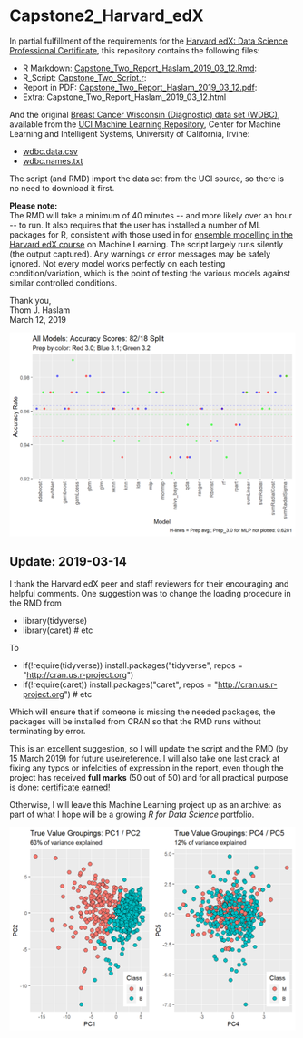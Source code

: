 # Capstone2_Harvard_edX

In partial fulfillment of the requirements for the [Harvard edX: Data Science Professional Certificate](https://www.edx.org/professional-certificate/harvardx-data-science), this repository contains the following files:
* R Markdown: [Capstone_Two_Report_Haslam_2019_03_12.Rmd](https://github.com/Thom-J-H/Capstone2_Harvard_edX/blob/master/Capstone_Two_Report_Haslam_2019_03_12.Rmd): 
* R_Script: [Capstone_Two_Script.r](https://github.com/Thom-J-H/Capstone2_Harvard_edX/blob/master/Capstone_Two_Script.r):  
* Report in PDF: [Capstone_Two_Report_Haslam_2019_03_12.pdf](https://github.com/Thom-J-H/Capstone2_Harvard_edX/blob/master/Capstone_Two_Report_Haslam_2019_03_12.pdf):  
* Extra: Capstone_Two_Report_Haslam_2019_03_12.html 

And the original [Breast Cancer Wisconsin (Diagnostic) data set (WDBC)](https://archive.ics.uci.edu/ml/datasets/Breast+Cancer+Wisconsin+(Diagnostic)), available from the [UCI Machine Learning Repository](http://archive.ics.uci.edu/ml/index.php), Center for Machine Learning and Intelligent Systems, University of California, Irvine:
* [wdbc.data.csv](https://github.com/Thom-J-H/Capstone2_Harvard_edX/blob/master/wdbc.data.csv)
* [wdbc.names.txt](https://github.com/Thom-J-H/Capstone2_Harvard_edX/blob/master/wdbc.names.txt)
  
The script (and RMD) import the data set from the UCI source, so there is no need to download it first.

**Please note:** <br />
The RMD will take a minimum of 40 minutes -- and more likely over an hour -- to run.  It also requires that the user has installed a number of ML packages for R, consistent with those used in for [ensemble modelling in the Harvard edX course](https://rafalab.github.io/dsbook/machine-learning-in-practice.html#ensembles) on Machine Learning.  The script largely runs silently (the output captured).  Any warnings or error messages may be safely ignored.  Not every model works perfectly on each testing condition/variation, which is the point of testing the various models against similar controlled conditions.

Thank you,<br />
Thom J. Haslam<br />
March 12, 2019

![Run Two: Visual Overview](https://raw.githubusercontent.com/Thom-J-H/Capstone2_Harvard_edX/master/Run_two_graph.png)

## Update: 2019-03-14
I thank the Harvard edX peer and staff reviewers for their encouraging and helpful comments.  One suggestion was to change the loading procedure in the RMD from
* library(tidyverse)
* library(caret) # etc

To 

* if(!require(tidyverse)) install.packages("tidyverse", repos = "http://cran.us.r-project.org")
* if(!require(caret)) install.packages("caret", repos = "http://cran.us.r-project.org") # etc

Which will ensure that if someone is missing the needed packages, the packages will be installed from CRAN so that the RMD runs without terminating by error.

This is an excellent suggestion, so I will update the script and the RMD (by 15 March 2019) for future use/reference.  I will also take one last crack at fixing any typos or infelcities of expression in the report, even though the project has received **full marks** (50 out of 50) and for all practical purpose is done: [certificate earned!](https://courses.edx.org/certificates/670fdf3fe3e948f890134889fa55676d)

Otherwise, I will leave this Machine Learning project up as an archive: as part of what I hope will be a growing *R for Data Science* portfolio.

![PCA Graphs 1-2, 4-5](https://raw.githubusercontent.com/Thom-J-H/Capstone2_Harvard_edX/master/PCA_graph.png)


